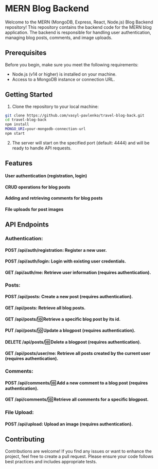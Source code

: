 # MERN Blog Backend

Welcome to the MERN (MongoDB, Express, React, Node.js) Blog Backend repository! This repository contains the backend code for the MERN blog application. The backend is responsible for handling user authentication, managing blog posts, comments, and image uploads.

## Prerequisites

Before you begin, make sure you meet the following requirements:

- Node.js (v14 or higher) is installed on your machine.
- Access to a MongoDB instance or connection URL.

## Getting Started

1. Clone the repository to your local machine:

```bash
git clone https://github.com/vasyl-pavlenko/travel-blog-back.git
cd travel-blog-back
npm install
MONGO_URI=your-mongodb-connection-url
npm start
```

2. The server will start on the specified port (default: 4444) and will be ready to handle API requests.

## Features
#### User authentication (registration, login)
#### CRUD operations for blog posts
#### Adding and retrieving comments for blog posts
#### File uploads for post images

## API Endpoints
### Authentication:
#### POST /api/auth/registration: Register a new user.
#### POST /api/auth/login: Login with existing user credentials.
#### GET /api/auth/me: Retrieve user information (requires authentication).

### Posts:
#### POST /api/posts: Create a new post (requires authentication).
#### GET /api/posts: Retrieve all blog posts.
#### GET /api/posts/:id: Retrieve a specific blog post by its id.
#### PUT /api/posts/:id: Update a blogpost (requires authentication).
#### DELETE /api/posts/:id: Delete a blogpost (requires authentication).
#### GET /api/posts/user/me: Retrieve all posts created by the current user (requires authentication).

### Comments:
#### POST /api/comments/:id: Add a new comment to a blog post (requires authentication).
#### GET /api/comments/:id: Retrieve all comments for a specific blogpost.

### File Upload:
#### POST /api/upload: Upload an image (requires authentication).

## Contributing
Contributions are welcome! If you find any issues or want to enhance the project, feel free to create a pull request. Please ensure your code follows best practices and includes appropriate tests.


